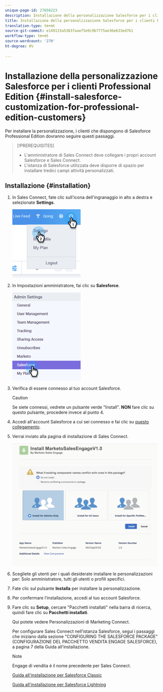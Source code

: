 ```yaml
---
unique-page-id: 27656223
description: Installazione della personalizzazione Salesforce per i clienti Professional Edition - Documenti Marketo - Documentazione del prodotto
title: Installazione della personalizzazione Salesforce per i clienti Professional Edition
translation-type: tm+mt
source-git-commit: e149133a5383faaef5e9c9b7775ae36e633ed7b1
workflow-type: tm+mt
source-wordcount: '270'
ht-degree: 0%

---
```



# Installazione della personalizzazione Salesforce per i clienti Professional Edition {#install-salesforce-customization-for-professional-edition-customers}

Per installare la personalizzazione, i clienti che dispongono di Salesforce Professional Edition dovranno seguire questi passaggi.

>[!PREREQUISITES]
>
>* L&#39;amministratore di Sales Connect deve collegare i propri account Salesforce e Sales Connect.
>* L&#39;istanza di Salesforce utilizzata deve disporre di spazio per installare tredici campi attività personalizzati.

>



## Installazione {#installation}

1. In Sales Connect, fate clic sull&#39;icona dell&#39;ingranaggio in alto a destra e selezionate **Settings**.

   ![](assets/one-4.png)

1. In Impostazioni amministratore, fai clic su **Salesforce**.

   ![](assets/two-4.png)

1. Verifica di essere connesso al tuo account Salesforce.

   >[!CAUTION]
   >
   >Se siete connessi, vedrete un pulsante verde &quot;Install&quot;. **NON** fare clic su questo pulsante, procedere invece al punto 4.

1. Accedi all&#39;account Salesforce a cui sei connesso e fai clic su [questo collegamento](http://login.salesforce.com/packaging/installPackage.apexp?p0=04t0b000001oWEZ).
1. Verrai inviato alla pagina di installazione di Sales Connect.

   ![](assets/install-package.png)

1. Scegliete gli utenti per i quali desiderate installare le personalizzazioni per: Solo amministratore, tutti gli utenti o profili specifici.
1. Fate clic sul pulsante **Installa** per installare la personalizzazione.
1. Per confermare l’installazione, accedi al tuo account Salesforce.
1. Fare clic su **Setup**, cercare &quot;Pacchetti installati&quot; nella barra di ricerca, quindi fare clic su **Pacchetti installati**.

   Qui potete vedere Personalizzazioni di Marketing Connect.

   Per configurare Sales Connect nell’istanza Salesforce, segui i passaggi che iniziano dalla sezione &quot;CONFIGURING THE SALESFORCE PACKAGE&quot; (CONFIGURAZIONE DEL PACCHETTO VENDITA ENGAGE SALESFORCE), a pagina 7 della Guida all’installazione.

   >[!NOTE]
   >
   >Engage di vendita è il nome precedente per Sales Connect.

   [Guida all&#39;installazione per Salesforce Classic](http://s3.amazonaws.com/tout-user-store/salesforce/assets/Marketo+Sales+Engage+For+Salesforce_+Installation+and+Success+Guide.pdf)

   [Guida all&#39;installazione per Salesforce Lightning](http://s3.amazonaws.com/tout-user-store/salesforce/assets/SF+Guide+for+Lightning.pdf)

